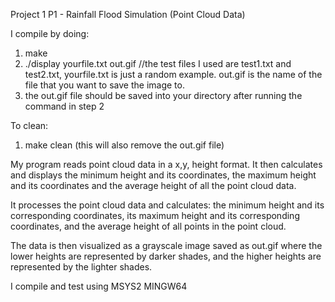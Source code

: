 Project 1 P1 - Rainfall Flood Simulation (Point Cloud Data)

I compile by doing: 
1. make 
2. ./display yourfile.txt out.gif   //the test files I used are test1.txt and test2.txt, yourfile.txt is just a random example. out.gif is the name of the file that you want to save the image to.
3. the out.gif file should be saved into your directory after running the command in step 2

To clean:
1. make clean (this will also remove the out.gif file)


My program reads point cloud data in a x,y, height format. It then calculates and displays the minimum height and its coordinates, the maximum height and its coordinates and the average height of all the point cloud data.

It processes the point cloud data and calculates: the minimum height and its corresponding coordinates, its maximum height and its corresponding coordinates, and the average height of all points in the point cloud.

The data is then visualized as a grayscale image saved as out.gif where the lower heights are represented by darker shades, and the higher heights are represented by the lighter shades.

I compile and test using MSYS2 MINGW64